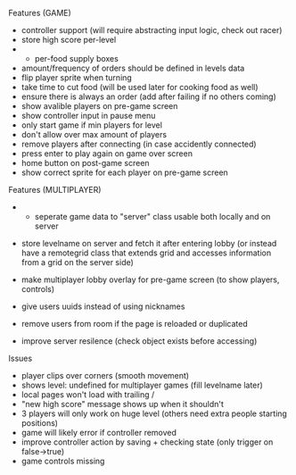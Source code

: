 Features (GAME)
- controller support (will require abstracting input logic, check out racer)
- store high score per-level
- * per-food supply boxes
- amount/frequency of orders should be defined in levels data
- flip player sprite when turning
- take time to cut food (will be used later for cooking food as well)
- ensure there is always an order (add after failing if no others coming)
- show avalible players on pre-game screen
- show controller input in pause menu
- only start game if min players for level
- don't allow over max amount of players
- remove players after connecting (in case accidently connected)
- press enter to play again on game over screen
- home button on post-game screen
- show correct sprite for each player on pre-game screen


Features (MULTIPLAYER)
- * seperate game data to "server" class usable both locally and on server
- store levelname on server and fetch it after entering lobby (or instead have a remotegrid class that extends grid and accesses information from a grid on the server side)
- make multiplayer lobby overlay for pre-game screen (to show players, controls)

- give users uuids instead of using nicknames
- remove users from room if the page is reloaded or duplicated
- improve server resilence (check object exists before accessing)


Issues
- player clips over corners (smooth movement)
- shows level: undefined for multiplayer games (fill levelname later)
- local pages won't load with trailing /
- "new high score" message shows up when it shouldn't
- 3 players will only work on huge level (others need extra people starting positions)
- game will likely error if controller removed
- improve controller action by saving + checking state (only trigger on false->true)
- game controls missing
